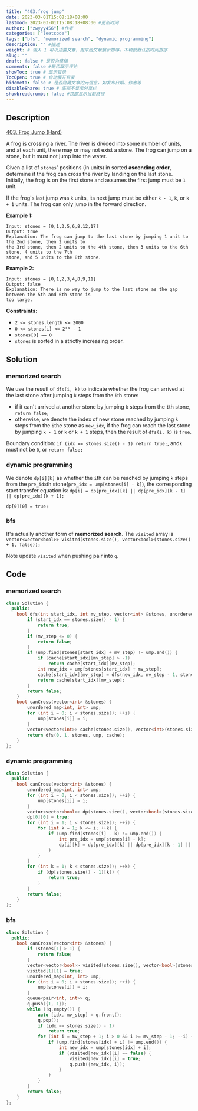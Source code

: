 ```yaml
---
title: "403.frog jump"
date: 2023-03-01T15:08:18+08:00
lastmod: 2023-03-01T15:08:18+08:00 #更新时间
author: ["zwyyy456"] #作者
categories: ["leetcode"]
tags: ["bfs", "memorized search", "dynamic programming"]
description: "" #描述
weight: # 输入 1 可以顶置文章，用来给文章展示排序，不填就默认按时间排序
slug: ""
draft: false # 是否为草稿
comments: false #是否展示评论
showToc: true # 显示目录
TocOpen: true # 自动展开目录
hidemeta: false # 是否隐藏文章的元信息，如发布日期、作者等
disableShare: true # 底部不显示分享栏
showbreadcrumbs: false #顶部显示当前路径
---
```

## Description
[403. Frog Jump (Hard)](https://leetcode.com/problems/frog-jump/)

A frog is crossing a river. The river is divided into some number of units, and at each unit, there
may or may not exist a stone. The frog can jump on a stone, but it must not jump into the water.

Given a list of `stones`' positions (in units) in sorted **ascending order**, determine if the frog
can cross the river by landing on the last stone. Initially, the frog is on the first stone and
assumes the first jump must be `1` unit.

If the frog's last jump was `k` units, its next jump must be either `k - 1`, `k`, or `k + 1` units.
The frog can only jump in the forward direction.

**Example 1:**

```
Input: stones = [0,1,3,5,6,8,12,17]
Output: true
Explanation: The frog can jump to the last stone by jumping 1 unit to the 2nd stone, then 2 units to
the 3rd stone, then 2 units to the 4th stone, then 3 units to the 6th stone, 4 units to the 7th
stone, and 5 units to the 8th stone.

```

**Example 2:**

```
Input: stones = [0,1,2,3,4,8,9,11]
Output: false
Explanation: There is no way to jump to the last stone as the gap between the 5th and 6th stone is
too large.

```

**Constraints:**

- `2 <= stones.length <= 2000`
- `0 <= stones[i] <= 2³¹ - 1`
- `stones[0] == 0`
- `stones` is sorted in a strictly increasing order.

## Solution
### memorized search
We use the resutl of `dfs(i, k)` to indicate whether the frog can arrived at the last stone after jumping `k` steps from the `i`th stone:
- if it can't arrived at another stone by jumping `k` steps from the `i`th stone, `return false;`
- otherwise, we denote the index of new stone reached by jumping `k` steps from the `i`the stone as `new_idx`, if the frog can reach the last stone by jumping `k - 1` or `k` or `k + 1` steps, then the result of `dfs(i, k)` is `true`.

Boundary condition: `if (idx == stones.size() - 1) return true;`, and`k` must not be `0`, or `return false;`

### dynamic programming
We denote `dp[i][k]` as whether the `i`th can be reached by jumping `k` steps from the `pre_idx`th stone(`pre_idx = ump[stones[i] - k]`), the corresponding staet transfer equation is: `dp[i] = dp[pre_idx][k] || dp[pre_idx][k - 1] || dp[pre_idx][k + 1];`

`dp[0][0] = true;`

### bfs
It's actually another form of **memorized search**. The `visited` array is `vector<vector<bool>> visited(stones.size(), vector<bool>(stones.size() + 1, false));`

Note update `visited` when pushing pair into `q`.

## Code
### memorized search
```cpp
class Solution {
  public:
    bool dfs(int start_idx, int mv_step, vector<int> &stones, unordered_map<int, int> &ump, vector<vector<int>> &cache) {
        if (start_idx == stones.size() - 1) {
            return true; 
        }
        if (mv_step <= 0) {
            return false;
        }
        if (ump.find(stones[start_idx] + mv_step) != ump.end()) {
            if (cache[start_idx][mv_step] > -1)
                return cache[start_idx][mv_step];
            int new_idx = ump[stones[start_idx] + mv_step];
            cache[start_idx][mv_step] = dfs(new_idx, mv_step - 1, stones, ump, cache) || dfs(new_idx, mv_step, stones, ump, cache) || dfs(new_idx, mv_step + 1, stones, ump, cache);
            return cache[start_idx][mv_step];
        }
        return false;
    }
    bool canCross(vector<int> &stones) {
        unordered_map<int, int> ump;
        for (int i = 0; i < stones.size(); ++i) {
            ump[stones[i]] = i;
        }
        vector<vector<int>> cache(stones.size(), vector<int>(stones.size() + 1, -1));
        return dfs(0, 1, stones, ump, cache);
    }
};
```

### dynamic programming
```cpp
class Solution {
  public:
    bool canCross(vector<int> &stones) {
        unordered_map<int, int> ump;
        for (int i = 0; i < stones.size(); ++i) {
            ump[stones[i]] = i;
        }
        vector<vector<bool>> dp(stones.size(), vector<bool>(stones.size() + 1, false));
        dp[0][0] = true;
        for (int i = 1; i < stones.size(); ++i) {
            for (int k = 1; k <= i; ++k) {
                if (ump.find(stones[i] - k) != ump.end()) {
                    int pre_idx = ump[stones[i] - k];
                    dp[i][k] = dp[pre_idx][k] || dp[pre_idx][k - 1] || dp[pre_idx][k + 1];
                }
            }
        }
        for (int k = 1; k < stones.size(); ++k) {
            if (dp[stones.size() - 1][k]) {
                return true;
            }
        }
        return false;
    }
};
```

### bfs
```cpp
class Solution {
  public:
    bool canCross(vector<int> &stones) {
        if (stones[1] > 1) {
            return false;
        }
        vector<vector<bool>> visited(stones.size(), vector<bool>(stones.size() + 1, false));
        visited[1][1] = true;
        unordered_map<int, int> ump;
        for (int i = 0; i < stones.size(); ++i) {
            ump[stones[i]] = i;
        }
        queue<pair<int, int>> q;
        q.push({1, 1});
        while (!q.empty()) {
            auto [idx, mv_step] = q.front();
            q.pop();
            if (idx == stones.size() - 1)
                return true;
            for (int i = mv_step + 1; i > 0 && i >= mv_step - 1; --i) {
                if (ump.find(stones[idx] + i) != ump.end()) {
                    int new_idx = ump[stones[idx] + i];
                    if (visited[new_idx][i] == false) {
                        visited[new_idx][i] = true;
                        q.push({new_idx, i});
                    }
                }
            }
        }
        return false;
    }
};
```